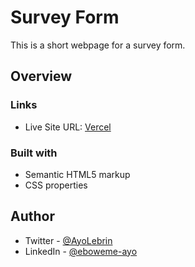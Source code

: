 # Survey Form

This is a short webpage for a survey form.


## Overview

### Links

- Live Site URL: [Vercel](https://survey-form-mocha.vercel.app/)


### Built with

- Semantic HTML5 markup
- CSS properties


## Author

- Twitter - [@AyoLebrin](https://www.twitter.com/AyoLebrin)
- LinkedIn - [@eboweme-ayo](https://www.linkedin.com/in/eboweme-ayo)
